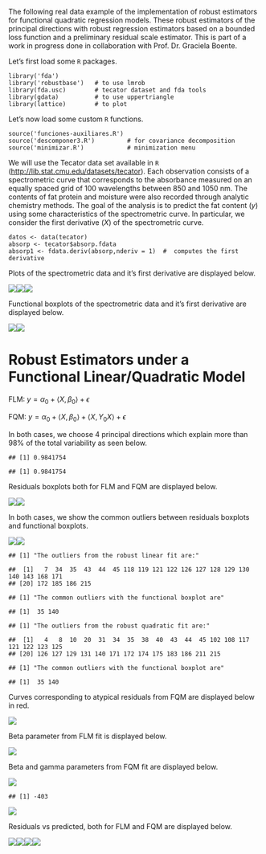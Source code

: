 The following real data example of the implementation of robust
estimators for functional quadratic regression models. These robust
estimators of the principal directions with robust regression estimators
based on a bounded loss function and a preliminary residual scale
estimator. This is part of a work in progress done in collaboration with
Prof. Dr. Graciela Boente.

Let’s first load some <code>R</code> packages.

    library('fda')          
    library('robustbase')   # to use lmrob 
    library(fda.usc)        # tecator dataset and fda tools
    library(gdata)          # to use uppertriangle
    library(lattice)        # to plot

Let’s now load some custom <code>R</code> functions.

    source('funciones-auxiliares.R') 
    source('descomponer3.R')         # for covariance decomposition
    source('minimizar.R')            # minimization menu

We will use the Tecator data set available in <code>R</code>
(<http://lib.stat.cmu.edu/datasets/tecator>). Each observation consists
of a spectrometric curve that corresponds to the absorbance measured on
an equally spaced grid of 100 wavelengths between 850 and 1050 nm. The
contents of fat protein and moisture were also recorded through analytic
chemistry methods. The goal of the analysis is to predict the fat
content (*y*) using some characteristics of the spectrometric curve. In
particular, we consider the first derivative (*X*) of the spectrometric
curve.

    datos <- data(tecator)
    absorp <- tecator$absorp.fdata
    absorp1 <- fdata.deriv(absorp,nderiv = 1)  #  computes the first derivative

Plots of the spectrometric data and it’s first derivative are displayed
below.

![](README_files/figure-markdown_strict/initial%20plots-1.png)![](README_files/figure-markdown_strict/initial%20plots-2.png)![](README_files/figure-markdown_strict/initial%20plots-3.png)

Functional boxplots of the spectrometric data and it’s first derivative
are displayed below.

![](README_files/figure-markdown_strict/functional%20boxplots-1.png)![](README_files/figure-markdown_strict/functional%20boxplots-2.png)

# Robust Estimators under a Functional Linear/Quadratic Model

FLM:
*y* = *α*<sub>0</sub> + ⟨*X*, *β*<sub>0</sub>⟩ + *ϵ*

FQM:
*y* = *α*<sub>0</sub> + ⟨*X*, *β*<sub>0</sub>⟩ + ⟨*X*, *Υ*<sub>0</sub>*X*⟩ + *ϵ*

In both cases, we choose 4 principal directions which explain more than
98% of the total variability as seen below.

    ## [1] 0.9841754

    ## [1] 0.9841754

Residuals boxplots both for FLM and FQM are displayed below.

![](README_files/figure-markdown_strict/robust%20est3-1.png)![](README_files/figure-markdown_strict/robust%20est3-2.png)

In both cases, we show the common outliers between residuals boxplots
and functional boxplots.

![](README_files/figure-markdown_strict/robust%20est%20resbox-1.png)![](README_files/figure-markdown_strict/robust%20est%20resbox-2.png)

    ## [1] "The outliers from the robust linear fit are:"

    ##  [1]   7  34  35  43  44  45 118 119 121 122 126 127 128 129 130 140 143 168 171
    ## [20] 172 185 186 215

    ## [1] "The common outliers with the functional boxplot are"

    ## [1]  35 140

    ## [1] "The outliers from the robust quadratic fit are:"

    ##  [1]   4   8  10  20  31  34  35  38  40  43  44  45 102 108 117 121 122 123 125
    ## [20] 126 127 129 131 140 171 172 174 175 183 186 211 215

    ## [1] "The common outliers with the functional boxplot are"

    ## [1]  35 140

Curves corresponding to atypical residuals from FQM are displayed below
in red.

![](README_files/figure-markdown_strict/robust%20est2-1.png)

Beta parameter from FLM fit is displayed below.

![](README_files/figure-markdown_strict/robust%20est4-1.png)

Beta and gamma parameters from FQM fit are displayed below.

![](README_files/figure-markdown_strict/robust%20est5-1.png)

    ## [1] -403

![](README_files/figure-markdown_strict/robust%20est5-2.png)

Residuals vs predicted, both for FLM and FQM are displayed below.

![](README_files/figure-markdown_strict/robust%20est6-1.png)![](README_files/figure-markdown_strict/robust%20est6-2.png)![](README_files/figure-markdown_strict/robust%20est6-3.png)![](README_files/figure-markdown_strict/robust%20est6-4.png)

